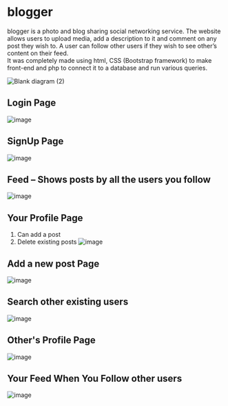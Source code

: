# blogger
blogger is a photo and blog sharing social networking service. The website allows users to upload media, add a
description to it and comment on any post they wish to. A user can follow other users if they wish to see other’s content on their feed.
<br />It was completely made using html, CSS (Bootstrap
framework) to make front-end and php to connect it to a database and run various queries.
<br />


![Blank diagram (2)](https://user-images.githubusercontent.com/34962578/205048899-5197a613-bdc3-4fc1-bb8a-74dbc7837426.png)

## Login Page
![image](https://user-images.githubusercontent.com/34962578/205049352-2026262a-d881-4aa4-b5d6-bbdf287876cf.png)

## SignUp Page
![image](https://user-images.githubusercontent.com/34962578/205049363-a7f60187-cac2-4337-be62-45a36a4ce28c.png)

## Feed – Shows posts by all the users you follow
![image](https://user-images.githubusercontent.com/34962578/205049401-42d791d6-ae05-4f4e-affb-9659e1fa936f.png)

## Your Profile Page
1) Can add a post <br />
2) Delete existing posts
![image](https://user-images.githubusercontent.com/34962578/205049411-967000b0-8eb3-4ea2-8c17-b5b4aac53623.png)

## Add a new post Page
![image](https://user-images.githubusercontent.com/34962578/205049435-99a973f9-4fd3-413d-8928-67f87dee86ec.png)

## Search other existing users
![image](https://user-images.githubusercontent.com/34962578/205049445-a7761564-a8fb-4fde-af80-129ed6c86399.png)

## Other's Profile Page
![image](https://user-images.githubusercontent.com/34962578/205049459-d52947c4-4695-4850-8ae4-3b5707e6e3fc.png)

## Your Feed When You Follow other users
![image](https://user-images.githubusercontent.com/34962578/205049467-a227a4bd-1722-4d05-8163-9b72eed4c257.png)
